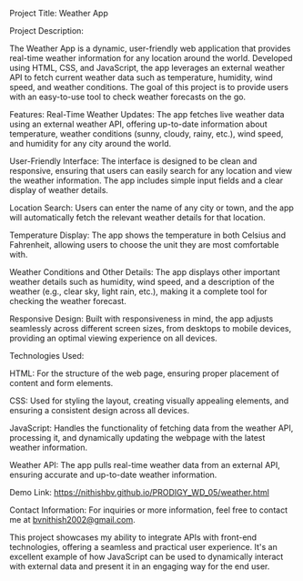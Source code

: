 Project Title: Weather App

Project Description:

The Weather App is a dynamic, user-friendly web application that provides real-time weather information for any location around the world. Developed using HTML, CSS, and JavaScript, the app leverages an external weather API to fetch current weather data such as temperature, humidity, wind speed, and weather conditions. The goal of this project is to provide users with an easy-to-use tool to check weather forecasts on the go.

Features:
Real-Time Weather Updates:
The app fetches live weather data using an external weather API, offering up-to-date information about temperature, weather conditions (sunny, cloudy, rainy, etc.), wind speed, and humidity for any city around the world.

User-Friendly Interface:
The interface is designed to be clean and responsive, ensuring that users can easily search for any location and view the weather information. The app includes simple input fields and a clear display of weather details.

Location Search:
Users can enter the name of any city or town, and the app will automatically fetch the relevant weather details for that location.

Temperature Display:
The app shows the temperature in both Celsius and Fahrenheit, allowing users to choose the unit they are most comfortable with.

Weather Conditions and Other Details:
The app displays other important weather details such as humidity, wind speed, and a description of the weather (e.g., clear sky, light rain, etc.), making it a complete tool for checking the weather forecast.

Responsive Design:
Built with responsiveness in mind, the app adjusts seamlessly across different screen sizes, from desktops to mobile devices, providing an optimal viewing experience on all devices.

Technologies Used:

HTML: For the structure of the web page, ensuring proper placement of content and form elements.

CSS: Used for styling the layout, creating visually appealing elements, and ensuring a consistent design across all devices.

JavaScript: Handles the functionality of fetching data from the weather API, processing it, and dynamically updating the webpage with the latest weather information.

Weather API: The app pulls real-time weather data from an external API, ensuring accurate and up-to-date weather information.

Demo Link:
https://nithishbv.github.io/PRODIGY_WD_05/weather.html

Contact Information:
For inquiries or more information, feel free to contact me at bvnithish2002@gmail.com.

This project showcases my ability to integrate APIs with front-end technologies, offering a seamless and practical user experience. It's an excellent example of how JavaScript can be used to dynamically interact with external data and present it in an engaging way for the end user.
